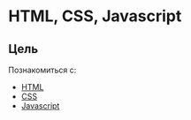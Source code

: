# HTML, CSS, Javascript

## Цель
Познакомиться с:
- [HTML](sections/html.md)
- [CSS](sections/css.md)
- [Javascript](sections/javascript.md)
